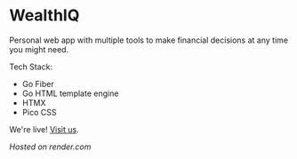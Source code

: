 # WealthIQ

Personal web app with multiple tools to make financial decisions at any time you might need.

Tech Stack:
- Go Fiber
- Go HTML template engine
- HTMX
- Pico CSS

We're live! [Visit us](https://finances-sa0f.onrender.com/).

*Hosted on render.com*
